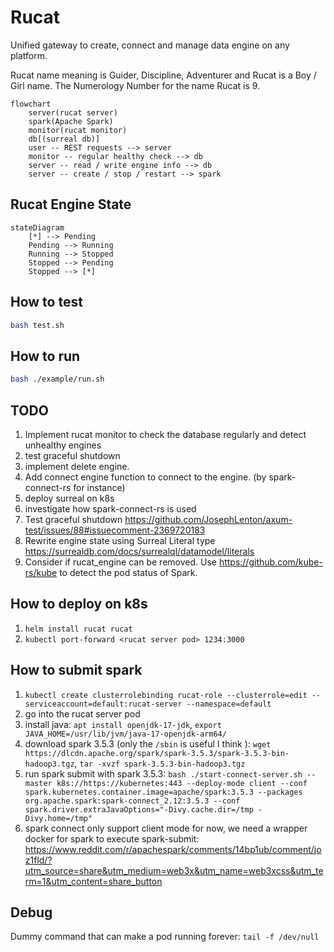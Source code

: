 # Rucat

Unified gateway to create, connect and manage data engine on any platform.

Rucat name meaning is Guider, Discipline, Adventurer and Rucat is a Boy / Girl name. The Numerology Number for the name Rucat is 9.

```mermaid
flowchart
    server(rucat server)
    spark(Apache Spark)
    monitor(rucat monitor)
    db[(surreal db)]
    user -- REST requests --> server
    monitor -- regular healthy check --> db
    server -- read / write engine info --> db
    server -- create / stop / restart --> spark
```

## Rucat Engine State

```mermaid
stateDiagram
    [*] --> Pending
    Pending --> Running
    Running --> Stopped
    Stopped --> Pending
    Stopped --> [*]
```

## How to test

```bash
bash test.sh
```

## How to run

```bash
bash ./example/run.sh
```

## TODO

1. Implement rucat monitor to check the database regularly and detect unhealthy engines
2. test graceful shutdown
3. implement delete engine.
4. Add connect engine function to connect to the engine. (by spark-connect-rs for instance)
5. deploy surreal on k8s
6. investigate how spark-connect-rs is used
7. Test graceful shutdown <https://github.com/JosephLenton/axum-test/issues/88#issuecomment-2369720183>
8. Rewrite engine state using Surreal Literal type <https://surrealdb.com/docs/surrealql/datamodel/literals>
9. Consider if rucat_engine can be removed. Use <https://github.com/kube-rs/kube> to detect the pod status of Spark.

## How to deploy on k8s

1. `helm install rucat rucat`
2. `kubectl port-forward <rucat server pod> 1234:3000`

## How to submit spark

1. `kubectl create clusterrolebinding rucat-role --clusterrole=edit --serviceaccount=default:rucat-server --namespace=default`
2. go into the rucat server pod
3. install java: `apt install openjdk-17-jdk`, `export JAVA_HOME=/usr/lib/jvm/java-17-openjdk-arm64/`
4. download spark 3.5.3 (only the `/sbin` is useful I think ): `wget https://dlcdn.apache.org/spark/spark-3.5.3/spark-3.5.3-bin-hadoop3.tgz`, `tar -xvzf spark-3.5.3-bin-hadoop3.tgz`
5. run spark submit with spark 3.5.3: `bash ./start-connect-server.sh --master k8s://https://kubernetes:443 --deploy-mode client --conf spark.kubernetes.container.image=apache/spark:3.5.3 --packages org.apache.spark:spark-connect_2.12:3.5.3 --conf spark.driver.extraJavaOptions="-Divy.cache.dir=/tmp -Divy.home=/tmp"`
6. spark connect only support client mode for now, we need a wrapper docker for spark to execute spark-submit: <https://www.reddit.com/r/apachespark/comments/14bp1ub/comment/joz1fld/?utm_source=share&utm_medium=web3x&utm_name=web3xcss&utm_term=1&utm_content=share_button>

## Debug

Dummy command that can make a pod running forever: `tail -f /dev/null`

